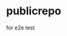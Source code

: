 # publicrepo
for e2e test












































































































































































































































































































































































































































































































































































































































































































































































































































































































































































































































































































































































































































































































































































































































































































































































































































































































































































































































































































































































































































































































































































































































































































































































































































































































































